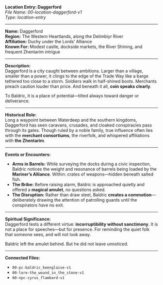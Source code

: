 **Location Entry: Daggerford**  
*File Name: 00-location-daggerford-v1*  
*Type: location-entry*

---

**Name:** Daggerford  
**Region:** The Western Heartlands, along the Delimbiyr River  
**Affiliation:** Duchy under the Lords’ Alliance  
**Known For:** Modest castle, dockside markets, the River Shining, and frequent Zhentarim intrigue

---

**Description:**  
Daggerford is a city caught between ambitions. Larger than a village, smaller than a power, it clings to the edge of the Trade Way like a barge tethered too close to a storm. Soldiers walk in half-shined boots. Merchants preach caution louder than price. And beneath it all, **coin speaks clearly**.

To Baldric, it is a place of potential—tilted always toward danger or deliverance.

---

**Historical Role:**  
Long a waypoint between Waterdeep and the southern kingdoms, Daggerford has seen caravans, crusades, and cloaked conspiracies pass through its gates. Though ruled by a noble family, true influence often lies with the **merchant consortiums**, the riverfolk, and whispered affiliations with **the Zhentarim**.

---

**Events or Encounters:**  
- **Arms in Barrels:** While surveying the docks during a civic inspection, Baldric notices the weight and resonance of barrels being loaded by the **Mariner’s Alliance**. Within: crates of weapons—hidden beneath salted fish.  
- **The Bribe:** Before raising alarm, Baldric is approached quietly and offered a **magical amulet**, no questions asked.  
- **The Disruption:** Rather than draw steel, Baldric **creates a commotion**—deliberately drawing the attention of patrolling guards until the conspirators have no exit.

---

**Spiritual Significance:**  
Daggerford tests a different virtue: **incorruptibility without sanctimony**. It is not a place for speeches—but for presence. For reminding the quiet folk that someone sees, and will not look away.

Baldric left the amulet behind. But he did not leave unnoticed.

---

**Connected Files:**  
- `00-pc-baldric_keenglaive-v1`  
- `00-lore-the_wound_in_the_stone-v1`  
- `00-npc-cyrus_flambard-v1`
